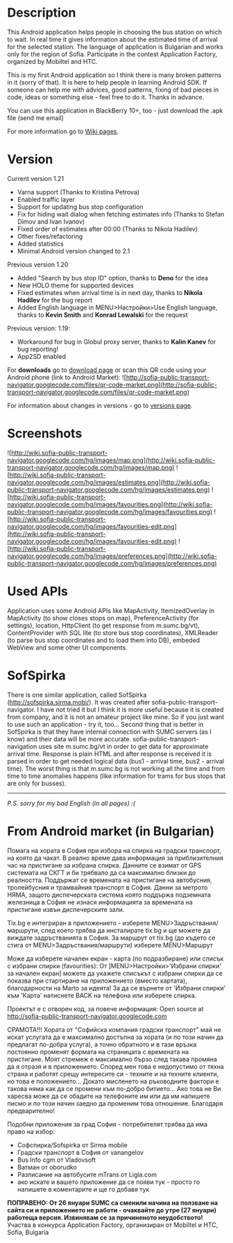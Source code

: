 # Description #
This Android application helps people in choosing the bus station on which to wait. In real time it gives information about the estimated time of arrival for the selected station. The language of application is Bulgarian and works only for the region of Sofia. Participate in the contest Application Factory, organized by Mobiltel and HTC.

This is my first Android application so I think there is many broken patterns in it (sorry of that). It is here to help people in learning Android SDK. If someone can help me with advices, good patterns, fixing of bad pieces in code, ideas or something else - feel free to do it. Thanks in advance.

You can use this application in BlackBerry 10+, too - just download the .apk file (send me email)

For more information go to [Wiki pages](http://code.google.com/p/sofia-public-transport-navigator/w/list).

# Version #
Current version 1.21
  * Varna support (Thanks to Kristina Petrova)
  * Enabled traffic layer
  * Support for updating bus stop configuration
  * Fix for hiding wait dialog when fetching estimates info (Thanks to Stefan Dimov and Ivan Ivanov)
  * Fixed order of estimates after 00:00 (Thanks to Nikola Hadilev)
  * Other fixes/refactoring
  * Added statistics
  * Minimal Android version changed to 2.1

Previous version 1.20
  * Added "Search by bus stop ID" option, thanks to **Deno** for the idea
  * New HOLO theme for supported devices
  * Fixed estimates when arrival time is in next day, thanks to **Nikola Hadilev** for the bug report
  * Added English language in MENU>Настройки>Use English language, thanks to **Kevin Smith** and **Konrad Lewalski** for the request

Previous version: 1.19:
  * Workaround for bug in Globul proxy server, thanks to **Kalin Kanev** for bug reporting!
  * App2SD enabled

For **downloads** go to [download page](http://code.google.com/p/sofia-public-transport-navigator/downloads/list) or scan this QR code using your Android phone (link to Android Market):
![http://sofia-public-transport-navigator.googlecode.com/files/qr-code-market.png](http://sofia-public-transport-navigator.googlecode.com/files/qr-code-market.png)

For information about changes in versions - go to [versions page](Versions.md).

# Screenshots #
![http://wiki.sofia-public-transport-navigator.googlecode.com/hg/images/map.png](http://wiki.sofia-public-transport-navigator.googlecode.com/hg/images/map.png)
![http://wiki.sofia-public-transport-navigator.googlecode.com/hg/images/estimates.png](http://wiki.sofia-public-transport-navigator.googlecode.com/hg/images/estimates.png)
![http://wiki.sofia-public-transport-navigator.googlecode.com/hg/images/favourities.png](http://wiki.sofia-public-transport-navigator.googlecode.com/hg/images/favourities.png)
![http://wiki.sofia-public-transport-navigator.googlecode.com/hg/images/favourities-edit.png](http://wiki.sofia-public-transport-navigator.googlecode.com/hg/images/favourities-edit.png)
![http://wiki.sofia-public-transport-navigator.googlecode.com/hg/images/preferences.png](http://wiki.sofia-public-transport-navigator.googlecode.com/hg/images/preferences.png)

# Used APIs #
Application uses some Android APIs like MapActivity, ItemizedOverlay in MapActivity (to show closes stops on map), PreferenceActivity (for settings), location, HttpClient (to get response from m.sumc.bg/vt), ContentProvider with SQL lite (to store bus stop coordinates), XMLReader (to parse bus stop coordinates and to load them into DB), embeded WebView and some other UI components.

# SofSpirka #
There is one similar application, called SofSpirka (http://sofspirka.sirma.mobi/). It was created after sofia-public-transport-navigator. I have not tried it but I think it is more useful because it is created from company, and it is not an amateur project like mine. So if you just want to use such an application - try it, too... Second thing that is better in SofSpirka is that they have internal connection with SUMC servers (as I know) and their data will be more accurate. sofia-public-transport-navigation uses site m.sumc.bg/vt in order to get data for approximate arrival time. Response is plain HTML and after response is received it is parsed in order to get needed logical data (bus1 - arrival time, bus2 - arrival time). The worst thing is that m.sumc.bg is not working all the time and from time to time anomalies happens (like information for trams for bus stops that are only for busses).


---

_P.S. sorry for my bad English (in all pages) :(_

# From Android market (in Bulgarian) #
Помага на хората в София при избора на спирка на градски транспорт, на която да чакат. В реално време дава информация за приблизителния час на пристигане за избрана спирка. Данните се взимат от GPS системата на СКГТ и би трябвало да са максимално близки до реалността.
Поддържат се времената на пристигане на автобусния, тролейбусния и трамвайния транспорт в София. Данни за метрото НЯМА, защото диспечерската система която поддържа подземната железница в София не изнася информацията за времената на пристигане извън диспечерските зали.

Tix.bg е интегриран в приложението - изберете MENU>Задръствания/маршрути, след което трябва да инсталирате tix.bg и ще можете да виждате задръстванията в София. За маршрут от tix.bg (до където се стига от MENU>Задръствания/маршрути) изберете MENU>Маршрут

Може да изберете начален екран - карта (по подразбиране) или списък с избрани спирки (favourities): От [MENU>Настройки>'Избрани спирки' за начален екран] можете да укажете списъкът с избрани спирки да се показва при стартиране на приложението (вместо картата), благодарности на Marto за идеята! За да се върнете от 'Избрани спирки' към 'Карта' натиснете BACK на телефона или изберете спирка.


Проектът е с отворен код, за повече информация:
Open source at http://sofia-public-transport-navigator.googlecode.com

СРАМОТА!!! Хората от "Софийска компания градски транспорт" май не искат услугата да е максимално достъпна за хората (и по този начин да предлагат по-добра услуга), а точно обратното и в тази връзка постоянно променят формата на страницата с времената на пристигане. Моят стремеж е максимално бързо след такава промяна да я отразя и в приложението. Според мен това е недопустимо от тяхна страна и работят срещу интересите си - техните и на техните клиенти, но това е положението... Докато мисленето на ръководните фактори е такова няма как да се промени към по-добро битието...
Ако това не Ви харесва може да се обадите на телефоните им или да им напишете писмо и по този начин заедно да променим това отношение. Благодаря предварително!


Подобни приложения за град София - потребителят трябва да има право на избор:
  * Софспирка/Sofspirka от Sirma mobile
  * Градски транспорт в София от vanangelov
  * Bus Info cgm от Vladovsoft
  * Ватман от oborudko
  * Разписание на автобусите mTrans от Ligla.com
  * ако искате и вашето приложение да се появи тук - просто го напишете в коментарите и ще го добавя тук

**ПОПРАВЕНО: От 26 януари SUMC са сменили начина на ползване на сайта си и приложението не работи - очаквайте до утре (27 януари) работеща версия. Извинявам се за причиненото неудобството!**
Участва в конкурса Application Factory, организиран от Mobiltel и HTC, Sofia, Bulgaria
